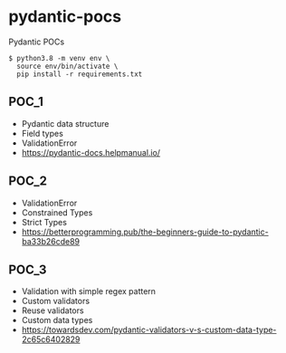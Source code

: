 # pydantic-pocs
Pydantic POCs

```
$ python3.8 -m venv env \
  source env/bin/activate \
  pip install -r requirements.txt
```

## POC_1
- Pydantic data structure
- Field types
- ValidationError
- https://pydantic-docs.helpmanual.io/

## POC_2
- ValidationError
- Constrained Types
- Strict Types
- https://betterprogramming.pub/the-beginners-guide-to-pydantic-ba33b26cde89

## POC_3
- Validation with simple regex pattern
- Custom validators
- Reuse validators
- Custom data types
- https://towardsdev.com/pydantic-validators-v-s-custom-data-type-2c65c6402829